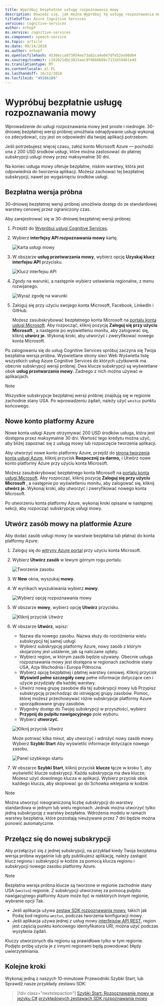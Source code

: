 ```yaml
---
title: Wypróbuj bezpłatnie usługę rozpoznawania mowy
description: Dowiedz się, jak można Wypróbuj tę usługę rozpoznawania mowy, bez ponoszenia kosztów.
titleSuffix: Azure Cognitive Services
services: cognitive-services
author: erhopf
ms.service: cognitive-services
ms.component: speech-service
ms.topic: article
ms.date: 09/24/2018
ms.author: erhopf
ms.openlocfilehash: 4530ecca973054ee73a02ca4e047dfe52ea90d04
ms.sourcegitcommit: c282021dbc3815aac9f46b6b89c7131659461e49
ms.translationtype: MT
ms.contentlocale: pl-PL
ms.lasthandoff: 10/12/2018
ms.locfileid: "49166189"
---
```

# <a name="try-the-speech-service-for-free"></a>Wypróbuj bezpłatnie usługę rozpoznawania mowy

Wprowadzenie do usługi rozpoznawania mowy jest proste i niedrogie. 30-dniowej bezpłatnej wersji próbnej umożliwia odnajdywanie usługi wykonaj co zdecydować, czy jest on odpowiedni dla twojej aplikacji potrzebom.

Jeśli potrzebujesz więcej czasu, załóż konto Microsoft Azure — pochodzi ona z 200 USD środków usługi, które można zastosować do płatnej subskrypcji usługi mowy przez maksymalnie 30 dni.

Na koniec usługa mowy oferuje bezpłatne, niskim warstwy, która jest odpowiednia do tworzenia aplikacji. Możesz zachować tej bezpłatnej subskrypcji, nawet po wygaśnięciu środków usługi.

## <a name="free-trial"></a>Bezpłatna wersja próbna

30-dniowej bezpłatnej wersji próbnej umożliwia dostęp do ze standardowej warstwy cenowej przez ograniczony czas.

Aby zarejestrować się w 30-dniowej bezpłatnej wersji próbnej:

1. Przejdź do [Wypróbuj usługi Cognitive Services](https://azure.microsoft.com/try/cognitive-services/).

1. Wybierz **interfejsy API rozpoznawania mowy** kartę.

   ![Karta usługi mowy](media/index/try-speech-api-free-trial1.png)
   
1. W obszarze **usług przetwarzania mowy**, wybierz opcję **Uzyskaj klucz interfejsu API** przycisku.

   ![Klucz interfejsu API](media/index/try-speech-api-free-trial2.png)

1. Zgody na warunki, a następnie wybierz ustawienia regionalne, z menu rozwijanego.

   ![Wyraź zgodę na warunki](media/index/try-speech-api-free-trial3.png)

1. Zaloguj się przy użyciu swojego konta Microsoft, Facebook, LinkedIn i GitHub.

    Możesz zasubskrybować bezpłatnego konta Microsoft na [portalu konta usługi Microsoft](https://account.microsoft.com/account). Aby rozpocząć, kliknij pozycję **Zaloguj się przy użyciu Microsoft** , a następnie po wyświetleniu monitu, aby zalogować się, kliknij **utwórz je.** Wykonaj kroki, aby utworzyć i zweryfikować nowego konta Microsoft.

Po zalogowaniu się do usług Cognitive Services spróbuj zaczyna się Twoja bezpłatna wersja próbna. Wyświetlane strony sieci Web Wyświetla listę wszystkich usług Azure Cognitive Services do których użytkownik ma obecnie subskrypcji wersji próbnej. Dwa klucze subskrypcji są wyświetlane obok **usług przetwarzania mowy**. Żadnego z nich można używać w aplikacjach.

> [!NOTE]
> Wszystkie subskrypcje bezpłatnej wersji próbnej znajdują się w regionie zachodnie stany USA. Po wprowadzeniu żądań, należy użyć `westus` punktu końcowego.

## <a name="new-azure-account"></a>Nowe konto platformy Azure

Nowe konta usługi Azure otrzymywać 200 USD środków usługa, która jest dostępna przez maksymalnie 30 dni. Wartość tego kredytu można użyć, aby bliżej zapoznać się z usługą mowy lub rozpoczęcie tworzenia aplikacji.

Aby utworzyć nowe konto platformy Azure, przejdź do [strona tworzenia konta usługi Azure](https://azure.microsoft.com/free/ai/), kliknij przycisk **Rozpocznij za darmo,** i Utwórz nowe konto platformy Azure przy użyciu konta Microsoft.

Możesz zasubskrybować bezpłatnego konta Microsoft na [portalu konta usługi Microsoft](https://account.microsoft.com/account). Aby rozpocząć, kliknij pozycję **Zaloguj się przy użyciu Microsoft** , a następnie po wyświetleniu monitu, aby zalogować się, kliknij **utwórz je.** Wykonaj kroki, aby utworzyć i zweryfikować nowego konta Microsoft.

Po utworzeniu konta platformy Azure, wykonaj kroki opisane w następnej sekcji, aby rozpocząć subskrypcję usługi mowy.

## <a name="create-a-speech-resource-in-azure"></a>Utwórz zasób mowy na platformie Azure

Aby dodać zasób usługi mowy (w warstwie bezpłatna lub płatna) do konta platformy Azure:

1. Zaloguj się do [witryny Azure portal](https://ms.portal.azure.com/) przy użyciu konta Microsoft.

1. Wybierz **Utwórz zasób** w lewym górnym rogu portalu.

    ![Tworzenie zasobu](media/index/try-speech-api-create-speech1.png)

1. W **New** okna, wyszukaj **mowy**.

1. W wynikach wyszukiwania wybierz **mowy**.

    ![Wybierz opcję rozpoznawania mowy](media/index/try-speech-api-create-speech2.png)

1. W obszarze **mowy**, wybierz opcję **Utwórz** przycisku.

    ![Kliknij przycisk Utwórz](media/index/try-speech-api-create-speech3.png)

1. W obszarze **Utwórz**, wpisz:

    * Nazwa dla nowego zasobu. Nazwa służy do rozróżnienia wielu subskrypcji tej samej usługi.
    * Wybierz subskrypcję platformy Azure, nowy zasób z którym skojarzony jest ustalenie, jak są naliczane opłaty.
    * Wybierz region, w którym zasób będzie używany. Obecnie usługa rozpoznawania mowy jest dostępna w regionach zachodnie stany USA, Azja Wschodnia i Europa Północna.
    * Wybierz opcję bezpłatnej i płatnej warstwy cenowej. Kliknij przycisk **Wyświetl pełne szczegóły ceny** pełne informacje dotyczące cen i użycie przydziały dla każdej warstwy.
    * Utwórz nową grupę zasobów dla tej subskrypcji mowy lub Przypisz subskrypcję przechodząc do istniejącej grupy zasobów. Pomoc, której możesz przechowywać różne subskrypcje platformy Azure uporządkowane grupy zasobów.
    * Wygodny dostęp do Twojej subskrypcji w przyszłości, wybierz **Przypnij do pulpitu nawigacyjnego** pole wyboru.
    * Wybierz **utworzyć.**

    ![Kliknij przycisk Utwórz](media/index/try-speech-api-create-speech4.png)

    Może potrwać kilka minut, aby utworzyć i wdrożyć nowy zasób mowy. Wybierz **Szybki Start** Aby wyświetlić informacje dotyczące nowego zasobu.

    ![Panel szybkiego startu](media/index/try-speech-api-create-speech5.png)

1. W obszarze **Szybki Start**, kliknij przycisk **klucze** łącze w kroku 1, aby wyświetlić klucze subskrypcji. Każda subskrypcja ma dwa klucze; Możesz użyć dowolnego klucza w aplikacji. Wybierz przycisk obok każdego klucza, aby skopiować go do Schowka wklejania w kodzie.

> [!NOTE]
> Można utworzyć nieograniczoną liczbę subskrypcji do warstwy standardowa w jednym lub wielu regionach. Jednak można utworzyć tylko jedną subskrypcję z warstwy bezpłatna. Wdrożenia modelu w ramach warstwy bezpłatna, które pozostają nieużywane przez 7 dni będzie można ponowić automatycznie.

## <a name="switch-to-a-new-subscription"></a>Przełącz się do nowej subskrypcji

Aby przełączyć się z jednej subskrypcji, na przykład kiedy Twoja bezpłatna wersja próbna wygaśnie lub gdy publikujesz aplikację, należy zastąpić klucz regionu i subskrypcji w kodzie za pomocą klucza regionu i subskrypcji nowego zasobu platformy Azure.

> [!NOTE]
> Bezpłatna wersja próbna klucze są tworzone w regionie zachodnie stany USA (`westus`) regionie. Z subskrypcji utworzonej za pomocą pulpitu nawigacyjnego platformy Azure może być w niektórych innym regionie, wybranie opcji Tak.

* Jeśli aplikacja używa [zestaw SDK rozpoznawania mowy](speech-sdk.md), takich jak Podaj kod regionu `westus`, podczas tworzenia konfiguracji mowy.
* Jeśli aplikacja używa jednej z usług mowy [interfejsów API REST](rest-apis.md), region jest częścią punktu końcowego identyfikatora URI, można użyć podczas wysyłania żądań.

Kluczy utworzonych dla regionu są prawidłowe tylko w tym regionie. Podjęto próbę użycia je z innymi regionami będą powodować błędy uwierzytelniania.

## <a name="next-steps"></a>Kolejne kroki

Wykonaj jedną z naszych 10-minutowe Przewodniki Szybki Start, lub Sprawdź nasze przykłady zestawu SDK:

> [!div class="nextstepaction"]
> [Szybki Start: Rozpoznawanie mowy w języku C#](quickstart-csharp-dotnet-windows.md)
> [przykładowych zestawach SDK rozpoznawania mowy](speech-sdk.md#get-the-samples)
